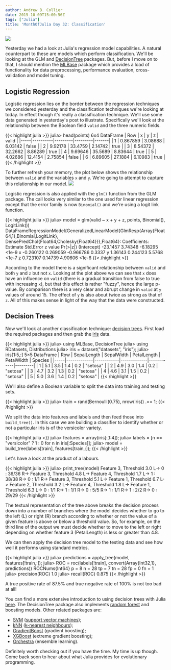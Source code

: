 ```yaml
---
author: Andrew B. Collier
date: 2015-10-09T15:00:56Z
tags: ["Julia"]
title: 'MonthOfJulia Day 32: Classification'
---
```


<!--more-->

<img src="/img/2015/09/Julia-Logo-Classification.png" >

Yesterday we had a look at Julia's regression model capabilities. A natural counterpart to these are models which perform classification. We'll be looking at the GLM and [DecisionTree](http://github.com/bensadeghi/DecisionTree.jl) packages. But, before I move on to that, I should mention the [MLBase](http://mlbasejl.readthedocs.org/en/latest/index.html) package which provides a load of functionality for data preprocessing, performance evaluation, cross-validation and model tuning.

## Logistic Regression

Logistic regression lies on the border between the regression techniques we considered yesterday and the classification techniques we're looking at today. In effect though it's really a classification technique. We'll use some data generated in yesterday's post to illustrate. Specifically we'll look at the relationship between the Boolean field `valid` and the three numeric fields.

{{< highlight julia >}}
julia> head(points)
6x4 DataFrame
| Row | x        | y       | z       | valid |
|-----|----------|---------|---------|-------|
| 1   | 0.867859 | 3.08688 | 6.03142 | false |
| 2   | 9.92178  | 33.4759 | 2.14742 | true  |
| 3   | 8.54372  | 32.2662 | 8.86289 | true  |
| 4   | 9.69646  | 35.5689 | 8.83644 | true  |
| 5   | 4.02686  | 12.4154 | 2.75854 | false |
| 6   | 6.89605  | 27.1884 | 6.10983 | true  |
{{< /highlight >}}

To further refresh your memory, the plot below shows the relationship between `valid` and the variables `x` and `y`. We're going to attempt to capture this relationship in our model.
<img src="/img/2015/09/regression-synthetic-data.png" >

Logistic regression is also applied with the `glm()` function from the GLM package. The call looks very similar to the one used for linear regression except that the error family is now `Binomial()` and we're using a logit link function.

{{< highlight julia >}}
julia> model = glm(valid ~ x + y + z, points, Binomial(), LogitLink())
DataFrameRegressionModel{GeneralizedLinearModel{GlmResp{Array{Float64,1},Binomial,LogitLink},
                         DensePredChol{Float64,Cholesky{Float64}}},Float64}:
Coefficients:
              Estimate Std.Error   z value Pr(>|z|)
(Intercept)   -23.1457   3.74348  -6.18295    <1e-9
x            -0.260122  0.269059 -0.966786   0.3337
y              1.36143  0.244123    5.5768    <1e-7
z             0.723107   0.14739   4.90606    <1e-6
{{< /highlight >}}

According to the model there is a significant relationship between `valid` and both `y` and `z` but not `x`. Looking at the plot above we can see that `x` does have an influence on `valid` (there is a gradual transition from false to true with increasing `x`), but that this effect is rather "fuzzy", hence the large p-value. By comparison there is a very clear and abrupt change in `valid` at `y` values of around 15. The effect of `y` is also about twice as strong as that of `z`. All of this makes sense in light of the way that the data were constructed.

## Decision Trees

Now we'll look at another classification technique: [decision trees](https://en.wikipedia.org/wiki/Decision_tree). First load the required packages and then grab the [iris](https://stat.ethz.ch/R-manual/R-devel/library/datasets/html/iris.html) data.

{{< highlight julia >}}
julia> using MLBase, DecisionTree
julia> using RDatasets, Distributions
julia> iris = dataset("datasets", "iris");
julia> iris[1:5,:]
5&#215;5 DataFrame
| Row | SepalLength | SepalWidth | PetalLength | PetalWidth | Species |
|-----|-------------|------------|-------------|------------|---------|
| 1   | 5.1         | 3.5        | 1.4         | 0.2        | "setosa" |
| 2   | 4.9         | 3.0        | 1.4         | 0.2        | "setosa" |
| 3   | 4.7         | 3.2        | 1.3         | 0.2        | "setosa" |
| 4   | 4.6         | 3.1        | 1.5         | 0.2        | "setosa" |
| 5   | 5.0         | 3.6        | 1.4         | 0.2        | "setosa" |
{{< /highlight >}}

We'll also define a Boolean variable to split the data into training and testing sets.

{{< highlight julia >}}
julia> train = rand(Bernoulli(0.75), nrow(iris)) .== 1;
{{< /highlight >}}

We split the data into features and labels and then feed those into `build_tree()`. In this case we are building a classifier to identify whether or not a particular iris is of the versicolor variety.

{{< highlight julia >}}
julia> features = array(iris[:,1:4]);
julia> labels = [n == "versicolor" ? 1 : 0 for n in iris[:Species]];
julia> model = build_tree(labels[train], features[train,:]);
{{< /highlight >}}

Let's have a look at the product of a labours.

{{< highlight julia >}}
julia> print_tree(model)
Feature 3, Threshold 3.0
L-> 0 : 36/36
R-> Feature 3, Threshold 4.8
    L-> Feature 4, Threshold 1.7
        L-> 1 : 38/38
        R-> 0 : 1/1
    R-> Feature 3, Threshold 5.1
        L-> Feature 1, Threshold 6.7
            L-> Feature 2, Threshold 3.2
                L-> Feature 4, Threshold 1.8
                    L-> Feature 1, Threshold 6.3
                        L-> 0 : 1/1
                        R-> 1 : 1/1
                    R-> 0 : 5/5
                R-> 1 : 1/1
            R-> 1 : 2/2
        R-> 0 : 29/29
{{< /highlight >}}

The textual representation of the tree above breaks the decision process down into a number of branches where the model decides whether to go to the left (L) or right (R) branch according to whether or not the value of a given feature is above or below a threshold value. So, for example, on the third line of the output we must decide whether to move to the left or right depending on whether feature 3 (PetalLength) is less or greater than 4.8.

We can then apply the decision tree model to the testing data and see how well it performs using standard metrics.

{{< highlight julia >}}
julia> predictions = apply_tree(model, features[!train,:]);
julia> ROC = roc(labels[!train], convert(Array{Int32,1}, predictions))
ROCNums{Int64}
  p = 8
  n = 28
  tp = 7
  tn = 28
  fp = 0
  fn = 1
julia> precision(ROC)
1.0
julia> recall(ROC)
0.875
{{< /highlight >}}

A true positive rate of 87.5% and true negative rate of 100% is not too bad at all!

You can find a more extensive introduction to using decision trees with Julia [here](http://bensadeghi.com/decision-trees-julia/). The DecisionTree package also implements [random forest](https://en.wikipedia.org/wiki/Random_forest) and boosting models. Other related packages are:

* [SVM](https://github.com/JuliaStats/SVM.jl) ([support vector machines](https://en.wikipedia.org/wiki/Support_vector_machine)); 
* [kNN](https://github.com/johnmyleswhite/kNN.jl) ([k-nearest neighbours](https://en.wikipedia.org/wiki/K-nearest_neighbors_algorithm)); 
* [GradientBoost](https://github.com/svs14/GradientBoost.jl) (gradient boosting); 
* [XGBoost](https://github.com/antinucleon/XGBoost.jl) (extreme gradient boosting); 
* [Orchestra](http://github.com/svs14/Orchestra.jl) (ensemble learning).

Definitely worth checking out if you have the time. My time is up though. Come back soon to hear about what Julia provides for evolutionary programming.
